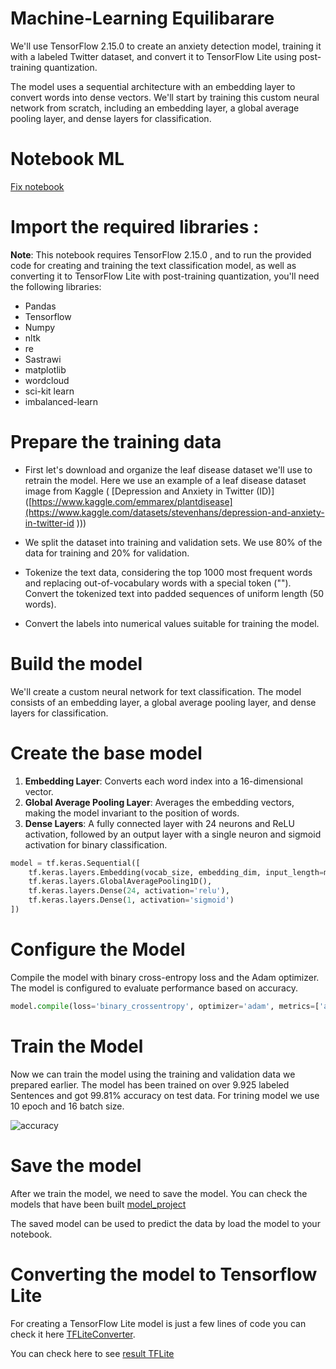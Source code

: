 # Machine-Learning Equilibarare 

We'll use TensorFlow 2.15.0 to create an anxiety detection model, training it with a labeled Twitter dataset, and convert it to TensorFlow Lite using post-training quantization.

The model uses a sequential architecture with an embedding layer to convert words into dense vectors. We'll start by training this custom neural network from scratch, including an embedding layer, a global average pooling layer, and dense layers for classification.

# Notebook ML 
[Fix notebook](Notebook_Equilibrare.ipynb)

# Import the required libraries :
**Note**: This notebook requires TensorFlow 2.15.0 , and to run the provided code for creating and training the text classification model, as well as converting it to TensorFlow Lite with post-training quantization, you'll need the following libraries:

* Pandas
* Tensorflow 
* Numpy
* nltk
* re
* Sastrawi
* matplotlib
* wordcloud
* sci-kit learn
* imbalanced-learn

# Prepare the training data

* First let's download and organize the leaf disease dataset we'll use to retrain the model. Here we use an example of a leaf disease dataset image from Kaggle ( [Depression and Anxiety in Twitter (ID)]([https://www.kaggle.com/emmarex/plantdisease](https://www.kaggle.com/datasets/stevenhans/depression-and-anxiety-in-twitter-id 
))) 
 
 * We split the dataset into training and validation sets. We use 80% of the data for training and 20% for validation.
 
 * Tokenize the text data, considering the top 1000 most frequent words and replacing out-of-vocabulary words with a special token ("<OOV>"). Convert the tokenized text into padded sequences of uniform length (50 words).
 
 * Convert the labels into numerical values suitable for training the model.
  
# Build the model

We'll create a custom neural network for text classification. The model consists of an embedding layer, a global average pooling layer, and dense layers for classification.

# Create the base model

1. **Embedding Layer**: Converts each word index into a 16-dimensional vector.
2. **Global Average Pooling Layer**: Averages the embedding vectors, making the model invariant to the position of words.
3. **Dense Layers**: A fully connected layer with 24 neurons and ReLU activation, followed by an output layer with a single neuron and sigmoid activation for binary classification.

```python
model = tf.keras.Sequential([
    tf.keras.layers.Embedding(vocab_size, embedding_dim, input_length=max_length),
    tf.keras.layers.GlobalAveragePooling1D(),
    tf.keras.layers.Dense(24, activation='relu'),
    tf.keras.layers.Dense(1, activation='sigmoid')
])
```

# Configure the Model 
Compile the model with binary cross-entropy loss and the Adam optimizer. The model is configured to evaluate performance based on accuracy.

```python
model.compile(loss='binary_crossentropy', optimizer='adam', metrics=['accuracy'])
```

# Train the Model 
Now we can train the model using the training and validation data we prepared earlier. The model has been trained on over 9.925 labeled Sentences and got 99.81% accuracy on test data. For trining model we use 10 epoch and 16 batch size.

![accuracy](https://github.com/Equilibrare/Machine-Learning/assets/90241150/5f6b6541-0638-470b-8b74-a3226dd1b30b)

# Save the model
After we train the model, we need to save the model. You can check the models that have been built [model_project](modelEquilibrare.h5)

The saved model can be used to predict the data by load the model to your notebook. 

# Converting the model to Tensorflow Lite

For creating a TensorFlow Lite model is just a few lines of code you can check it here [TFLiteConverter](https://www.tensorflow.org/api_docs/python/tf/lite/TFLiteConverter). 

You can check here to see [result TFLite](model.tflite)
